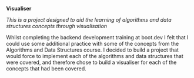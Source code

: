 **Visualiser**



*This is a project designed to aid the learning of algorithms and data structures concepts through visualisation*


Whilst completing the backend development training at boot.dev I felt that I could use some additional practice with some of the concepts from the Algorithms and Data Structures course. I decided to build a project that would force to implement each of the algorithms and data structures that were covered, and therefore chose to build a visualiser for each of the concepts that had been covered.